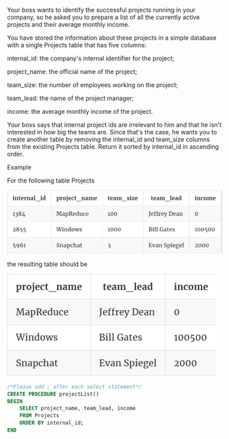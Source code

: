Your boss wants to identify the successful projects running in your company, so he asked you to prepare a list of all the currently active projects and their average monthly income.

You have stored the information about these projects in a simple database with a single Projects table that has five columns:

internal_id: the company's internal identifier for the project;

project_name: the official name of the project;

team_size: the number of employees working on the project;

team_lead: the name of the project manager;

income: the average monthly income of the project.

Your boss says that internal project ids are irrelevant to him and that he isn't interested in how big the teams are. Since that's the case, he wants you to create another table by removing the internal_id and team_size columns from the existing Projects table. Return it sorted by internal_id in ascending order.

Example

For the following table Projects

![title](P01-1.png)

the resulting table should be

![title](P01-2.png)

```sql
/*Please add ; after each select statement*/
CREATE PROCEDURE projectList()
BEGIN
    SELECT project_name, team_lead, income
    FROM Projects
    ORDER BY internal_id;
END
```